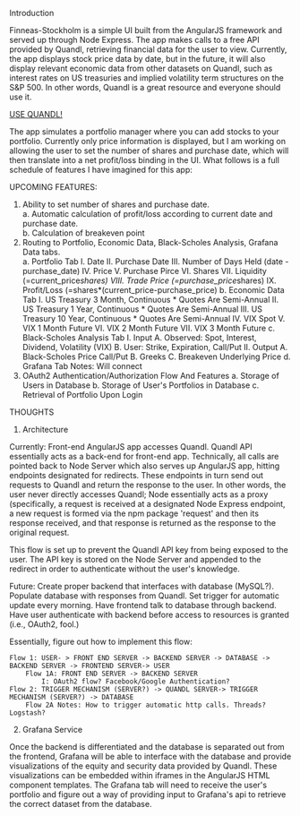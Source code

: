 Introduction

Finneas-Stockholm is a simple UI built from the AngularJS framework and served up through Node Express. The app makes calls to a free API provided by Quandl, retrieving financial data for the user to view. Currently, the app displays stock price data by date, but in the future, it will also display relevant economic data from other datasets on Quandl, such as interest rates on US treasuries and implied volatility term structures on the S&P 500. In other words, Quandl is a great resource and everyone should use it. 

<a href = "http://www.quandl.com">USE QUANDL!</a>

The app simulates a portfolio manager where you can add stocks to your portfolio. Currently only price information is displayed, but I am working on allowing the user to set the number of shares and purchase date, which will then translate into a net profit/loss binding in the UI. What follows is a full schedule of features I have imagined for this app:

UPCOMING FEATURES:
1. Ability to set number of shares and purchase date.<br>
	<span class = "margin-left:10px">a. Automatic calculation of profit/loss according to current date and purchase date.<span><br>
	<span class = "margin-left:10px">b. Calculation of breakeven point</span><br>
2. Routing to Portfolio, Economic Data, Black-Scholes Analysis, Grafana Data tabs.<br>
	a. Portfolio Tab
		I. Date
		II. Purchase Date
		III. Number of Days Held (date - purchase_date)
		IV. Price
		V. Purchase Pirce
		VI. Shares
		VII. Liquidity (=current_price*shares)
		VIII. Trade Price (=purchase_price*shares)
		IX. Profit/Loss (=shares*(current_price-purchase_price)
	b. Economic Data Tab
		I. US Treasury 3 Month, Continuous
			* Quotes Are Semi-Annual
		II. US Treasury 1 Year, Continuous 
			* Quotes Are Semi-Annual
		III. US Treasury 10 Year, Continuous
			* Quotes Are Semi-Annual
		IV. VIX Spot
		V. VIX 1 Month Future
		VI. VIX 2 Month Future
		VII. VIX 3 Month Future
	c. Black-Scholes Analysis Tab
		I. Input
			A. Observed: Spot, Interest, Dividend, Volatility (VIX)
			B. User: Strike, Expiration, Call/Put
		II. Output
			A. Black-Scholes Price Call/Put
			B. Greeks
			C. Breakeven Underlying Price
	d. Grafana Tab
		Notes: Will connect
3. OAuth2 Authentication/Authorization Flow And Features
	a. Storage of Users in Database
	b. Storage of User's Portfolios in Database
	c. Retrieval of Portfolio Upon Login

THOUGHTS

1. Architecture

Currently: 
Front-end AngularJS app accesses Quandl. Quandl API essentially acts as a back-end for front-end app. Technically, all calls are pointed back to Node Server which also serves up AngularJS app, hitting endpoints designated for redirects. These endpoints in turn send out requests to Quandl and return the response to the user. In other words, the user never directly accesses Quandl; Node essentially acts as a proxy (specifically, a request is received at a designated Node Express endpoint, a new request is formed via the npm package 'request' and then its response received, and that response is returned as the response to the original request.

This flow is set up to prevent the Quandl API key from being exposed to the user. The API key is stored on the Node Server and appended to the redirect in order to authenticate without the user's knowledge. 

Future:
Create proper backend that interfaces with database (MySQL?). Populate database with responses from Quandl. Set trigger for automatic update every morning. Have frontend talk to database through backend. Have user authenticate with backend before access to resources is granted (i.e., OAuth2, fool.)

Essentially, figure out how to implement this flow:

	Flow 1: USER- > FRONT END SERVER -> BACKEND SERVER -> DATABASE -> BACKEND SERVER -> FRONTEND SERVER-> USER
		Flow 1A: FRONT END SERVER -> BACKEND SERVER
			I: OAuth2 flow? Facebook/Google Authentication?
	Flow 2: TRIGGER MECHANISM (SERVER?) -> QUANDL SERVER-> TRIGGER MECHANISM (SERVER?) -> DATABASE
		Flow 2A Notes: How to trigger automatic http calls. Threads? Logstash?

2. Grafana Service

Once the backend is differentiated and the database is separated out from the frontend, Grafana will be able to interface with the database and provide visualizations of the equity and security data provided by Quandl. These visualizations can be embedded within iframes in the AngularJS HTML component templates. The Grafana tab will need to receive the user's portfolio and figure out a way of providing input to Grafana's api to retrieve the correct dataset from the database.
